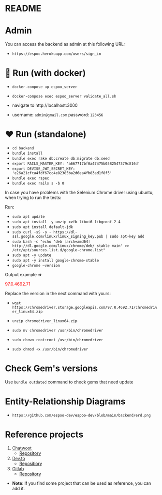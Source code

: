 # README

# Admin

You can access the backend as admin at this following URL:

- `https://espoo.herokuapp.com/users/sign_in`

# 🐳 Run (with docker)

- `docker-compose up espoo_server`

- `docker-compose exec espoo_server validate_all.sh`

- navigate to http://localhost:3000

- username: `admin@gmail.com` password: `123456`

# :heart: Run (standalone)

- `cd backend`
- `bundle install`
- `bundle exec rake db:create db:migrate db:seed`
- `export RAILS_MASTER_KEY: 'a667717bf0a47475b0582547379c816d'`
- `export DEVISE_JWT_SECRET_KEY: 'e26a21cfca4fdf67cc4e82385ba2d6ea4fb83ad1f8f5'`
- `bundle exec rspec`
- `bundle exec rails s -b 0`

In case you have problems with the Selenium Chrome driver using ubuntu, when trying to run the tests:

Run:

- `sudo apt update `
- `sudo apt install -y unzip xvfb libxi6 libgconf-2-4`
- `sudo apt install default-jdk`
- `sudo curl -sS -o - https://dl-ssl.google.com/linux/linux_signing_key.pub | sudo apt-key add`
- `sudo bash -c "echo 'deb [arch=amd64] http://dl.google.com/linux/chrome/deb/ stable main' >> /etc/apt/sources.list.d/google-chrome.list"`
- `sudo apt -y update`
- `sudo apt -y install google-chrome-stable`
- `google-chrome –version`

Output example =>

<p style='color:red'>97.0.4692.71</p>

Replace the version in the next command with yours:

- `wget https://chromedriver.storage.googleapis.com/97.0.4692.71/chromedriver_linux64.zip`

- `unzip chromedriver_linux64.zip`
- `sudo mv chromedriver /usr/bin/chromedriver`
- `sudo chown root:root /usr/bin/chromedriver`
- `sudo chmod +x /usr/bin/chromedriver`

# Check Gem's versions

Use `bundle outdated` command to check gems that need update

# Entity-Relationship Diagrams

- `https://github.com/espoo-dev/espoo-dev/blob/main/backend/erd.png`

# Reference projects

1. [Chatwoot](https://www.chatwoot.com/)
   - [Repository](https://github.com/chatwoot/chatwoot)
1. [Dev.to](https://dev.to/)
   - [Repositiory](https://github.com/forem/forem)
1. [Gitlab](https://about.gitlab.com/)
   - [Repository](https://github.com/gitlabhq/gitlabhq)

- **Note**: If you find some project that can be used as reference, you can add it.
